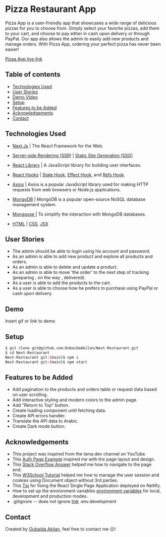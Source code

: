 # Pizza Restaurant App

Pizza App is a user-friendly app that showcases a wide range of delicious pizzas for you to choose from. Simply select your favorite pizzas, add them to your cart, and choose to pay either in cash upon delivery or through PayPal. Our app also allows the admin to easily add new products and manage orders. With Pizza App, ordering your perfect pizza has never been easier!

[Pizaa App live link](https://external.ink?to=/pizza-restaurant-next.vercel.app/)

## Table of contents

- [Technologies Used](#technologies-used)
- [User Stories](#user-stories)
- [Demo Video](#demo-video)
- [Setup](#setup)
- [Features to be Added](#features-to-be-added)
- [Acknowledgements](#acknowledgements)
- [Contact](#contact)

## Technologies Used

- [Next Js](https://nextjs.org) | The React Framework for the Web.
- [Server-side Rendering (SSR)](https://nextjs.org/docs/pages/building-your-application/rendering/server-side-rendering) |
  [Static Site Generation (SSG)](https://nextjs.org/docs/pages/building-your-application/rendering/static-site-generation)

- [React Library](https://reactjs.org) | A JavaScript library for building user interfaces.

- [React Hooks](https://reactjs.org/docs/hooks-intro.html) |
  [State Hook](https://reactjs.org/docs/hooks-state.html),
  [Effect Hook](https://reactjs.org/docs/hooks-effect.html), and
  [Refs Hook](https://reactjs.org/docs/refs-and-the-dom.html).

- [Axios](https://axios-http.com/docs/intro) | Axios is a popular JavaScript library used for making HTTP requests from web browsers or Node.js applications.

- [MongoDB](https://www.mongodb.com/) | MongoDB is a popular open-source NoSQL database management system.

- [Mongoose ](https://mongoosejs.com/) | To simplify the interaction with MongoDB databases.

- [HTML](https://www.w3schools.com/html/) |
  [CSS](https://www.w3schools.com/css/), [JSX](https://legacy.reactjs.org/docs/introducing-jsx.html)

## User Stories

- The admin should be able to login using his account and password.
- As an admin is able to add new product and explore all products and orders.
- As an admin is able to delete and update a product.
- As an admin is able to move 'the order' to the next step of tracking (preparing , on the way , delivered).
- As a user is able to add the products to the cart.
- As a user is able to choose how he prefers to purchase using PayPal or cash upon delivery.

## Demo

Insert gif or link to demo

## Setup

```bash
$ git clone git@github.com:OubaidaAkilan/Next-Restaurant.git
$ cd Next-Restaurant
Next-Restaurant git:(main)$ npm i
Next-Restaurant git:(main)$ npm start
```

## Features to be Added

- Add pagination to the products and orders table or request data based on user scrolling.
- Add interactive styling and modern colors to the admin page.
- Add "Return to Top" button.
- Create loading component until fetching data.
- Create API errors handler.
- Translate the API data to Arabic.
- Create Dark mode button.

## Acknowledgements

- This project was inspired from the lama.dev channel on YouTube.
- This [Auth Page Example](https://mdbootstrap.com/docs/standard/extended/login) inspired me with the page layout and design.
- This [Stack Overflow Answer](https://stackoverflow.com/a/45905418) helped me how to navigate to the page end.
- This [W3School Tutorial](https://www.w3schools.com/js/js_cookies.asp) helped me how to manage the user session and cookies using Document object without 3rd parties.
- This [Tip](https://dev.to/rajeshroyal/page-not-found-error-on-netlify-reactjs-react-router-solved-43oa) for fixing the React Single Page Application deployed on Netlify.
- How to set up the environment variables [environment variables](https://github.com/vercel/next.js/tree/canary/examples/environment-variables) for local, development and production modes.
- .gitignore -- does not ignore [link](https://github.com/facebook/create-react-app/issues/6961) .env.development

## Contact

Created by [Oubaida Akilan](https://github.com/OubaidaAkilan), feel free to contact me 😉!
